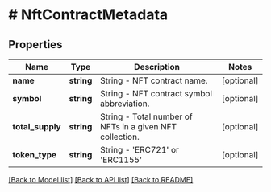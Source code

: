 # # NftContractMetadata

## Properties

Name | Type | Description | Notes
------------ | ------------- | ------------- | -------------
**name** | **string** | String - NFT contract name. | [optional]
**symbol** | **string** | String - NFT contract symbol abbreviation. | [optional]
**total_supply** | **string** | String - Total number of NFTs in a given NFT collection. | [optional]
**token_type** | **string** | String - &#39;ERC721&#39; or &#39;ERC1155&#39; | [optional]

[[Back to Model list]](../../README.md#models) [[Back to API list]](../../README.md#endpoints) [[Back to README]](../../README.md)
